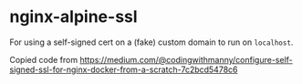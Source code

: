 # nginx-alpine-ssl

For using a self-signed cert on a (fake) custom domain to run on `localhost`.

Copied code from https://medium.com/@codingwithmanny/configure-self-signed-ssl-for-nginx-docker-from-a-scratch-7c2bcd5478c6

